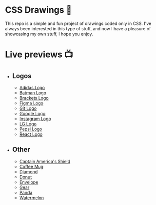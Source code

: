 
# CSS Drawings 👾 

This repo is a simple and fun project of drawings coded only in CSS. I've always been interested in this type of stuff, and now I have a pleasure of showcasing my own stuff, I hope you enjoy. 

# Live previews 📺

- ##  Logos 
	- [Adidas Logo](https://codepen.io/kens-visuals/full/xxrwpzz) 
	- [Batman Logo](https://codepen.io/kens-visuals/full/qBjdPJZ)
	- [Brackets Logo](https://codepen.io/kens-visuals/full/mdwepKZ)
	- [Figma Logo](https://codepen.io/kens-visuals/full/NWgGXLN)
	- [Git Logo](https://codepen.io/kens-visuals/full/XWgbVXe)
	- [Google Logo](https://codepen.io/kens-visuals/full/KKqpZzg)
	- [Instagram Logo](https://codepen.io/kens-visuals/full/ExXjQBV)
	- [LG Logo](https://codepen.io/kens-visuals/full/RwgWxez)
	- [Pepsi Logo](https://codepen.io/kens-visuals/full/eYRNGja)
	- [React Logo](https://codepen.io/kens-visuals/full/oNwjpPJ)

- ## Other
	- [Captain America's Shield](https://codepen.io/kens-visuals/full/WNOvdvQ)
	- [Coffee Mug](https://codepen.io/kens-visuals/full/abwOLrd)
	- [Diamond](https://codepen.io/kens-visuals/full/YzQPygg)
	- [Donut](https://codepen.io/kens-visuals/full/qBjOpyM)
	- [Envelope](https://codepen.io/kens-visuals/full/BaZyoXo)
	- [Gear](https://codepen.io/kens-visuals/full/eYRNypR)
	- [Panda](https://codepen.io/kens-visuals/full/QWgbQez)
	- [Watermelon](https://codepen.io/kens-visuals/full/WNOQdyx)
